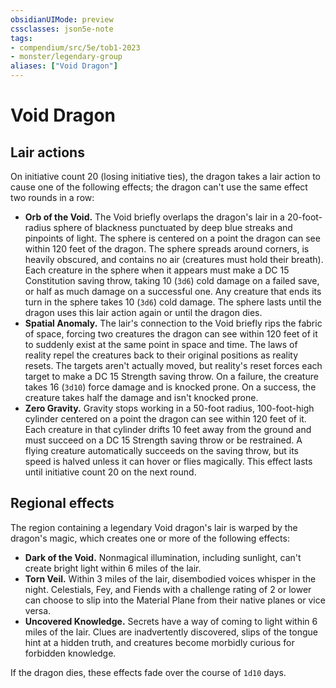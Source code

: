 ```yaml
---
obsidianUIMode: preview
cssclasses: json5e-note
tags:
- compendium/src/5e/tob1-2023
- monster/legendary-group
aliases: ["Void Dragon"]
---
```

# Void Dragon

## Lair actions


On initiative count 20 (losing initiative ties), the dragon takes a lair action to cause one of the following effects; the dragon can't use the same effect two rounds in a row:

- **Orb of the Void.** The Void briefly overlaps the dragon's lair in a 20-foot-radius sphere of blackness punctuated by deep blue streaks and pinpoints of light. The sphere is centered on a point the dragon can see within 120 feet of the dragon. The sphere spreads around corners, is heavily obscured, and contains no air (creatures must hold their breath). Each creature in the sphere when it appears must make a DC 15 Constitution saving throw, taking 10 (`3d6`) cold damage on a failed save, or half as much damage on a successful one. Any creature that ends its turn in the sphere takes 10 (`3d6`) cold damage. The sphere lasts until the dragon uses this lair action again or until the dragon dies.  
- **Spatial Anomaly.** The lair's connection to the Void briefly rips the fabric of space, forcing two creatures the dragon can see within 120 feet of it to suddenly exist at the same point in space and time. The laws of reality repel the creatures back to their original positions as reality resets. The targets aren't actually moved, but reality's reset forces each target to make a DC 15 Strength saving throw. On a failure, the creature takes 16 (`3d10`) force damage and is knocked prone. On a success, the creature takes half the damage and isn't knocked prone.  
- **Zero Gravity.** Gravity stops working in a 50-foot radius, 100-foot-high cylinder centered on a point the dragon can see within 120 feet of it. Each creature in that cylinder drifts 10 feet away from the ground and must succeed on a DC 15 Strength saving throw or be restrained. A flying creature automatically succeeds on the saving throw, but its speed is halved unless it can hover or flies magically. This effect lasts until initiative count 20 on the next round.  

## Regional effects


The region containing a legendary Void dragon's lair is warped by the dragon's magic, which creates one or more of the following effects:

- **Dark of the Void.** Nonmagical illumination, including sunlight, can't create bright light within 6 miles of the lair.  
- **Torn Veil.** Within 3 miles of the lair, disembodied voices whisper in the night. Celestials, Fey, and Fiends with a challenge rating of 2 or lower can choose to slip into the Material Plane from their native planes or vice versa.  
- **Uncovered Knowledge.** Secrets have a way of coming to light within 6 miles of the lair. Clues are inadvertently discovered, slips of the tongue hint at a hidden truth, and creatures become morbidly curious for forbidden knowledge.  

If the dragon dies, these effects fade over the course of `1d10` days.